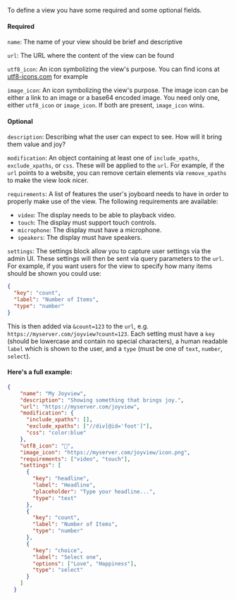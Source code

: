 To define a view you have some required and some optional fields.

#### Required
`name`: The name of your view should be brief and descriptive

`url`: The URL where the content of the view can be found

`utf8_icon`: An icon symbolizing the view's purpose. You can find icons at [utf8-icons.com](https://utf8-icons.com/) for example

`image_icon`: An icon symbolizing the view's purpose. The image icon can be either a link to an image or a base64 encoded image. You need only one, either `utf8_icon` or `image_icon`. If both are present, `image_icon` wins.

#### Optional
`description`: Describing what the user can expect to see. How will it bring them value and joy?

`modification`: An object containing at least one of `include_xpaths`, `exclude_xpaths`, or `css`. These will be applied to the `url`. For example, if the `url` points to a website, you can remove certain elements via `remove_xpaths` to make the view look nicer.

`requirements`: A list of features the user's joyboard needs to have in order to properly make use of the view. The following requirements are available: 
 * `video`: The display needs to be able to playback video.
 * `touch`: The display must support touch controls.
 * `microphone`: The display must have a microphone.
 * `speakers`: The display must have speakers.

`settings`: The settings block allow you to capture user settings via the admin UI. These settings will then be sent via query parameters to the `url`. For example, if you want users for the view to specify how many items should be shown you could use:
```json
{
  "key": "count",
  "label": "Number of Items",
  "type": "number"
}
```
This is then added via `&count=123` to the `url`, e.g. `https://myserver.com/joyview?count=123`. Each setting must have a `key` (should be lowercase and contain no special characters), a human readable `label` which is shown to the user, and a `type` (must be one of `text`, `number`, `select`).

#### Here's a full example:
```json
{
    "name": "My Joyview",
    "description": "Showing something that brings joy.",
    "url": "https://myserver.com/joyview",
    "modification": {
      "include_xpaths": [],
      "exclude_xpaths": ["//div[@id='foot']"],
      "css": "color:blue"
    },
    "utf8_icon": "🌳",
    "image_icon": "https://myserver.com/joyview/icon.png",
    "requirements": ["video", "touch"],
    "settings": [
      {
        "key": "headline",
        "label": "Headline",
        "placeholder": "Type your headline...",
        "type": "text"
      },
      {
        "key": "count",
        "label": "Number of Items",
        "type": "number"
      },
      {
        "key": "choice",
        "label": "Select one",
        "options": ["Love", "Happiness"],
        "type": "select"
      }
    ]
  }
```
